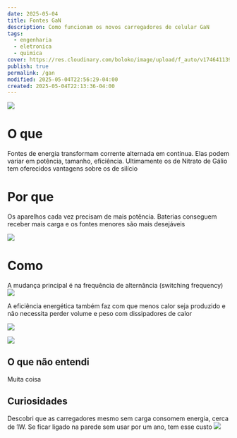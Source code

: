 ```yaml
---
date: 2025-05-04
title: Fontes GaN
description: Como funcionam os novos carregadores de celular GaN
tags:
  - engenharia
  - eletronica
  - quimica
cover: https://res.cloudinary.com/boloko/image/upload/f_auto/v1746411398/furushow7/image_m0qtda.png
publish: true
permalink: /gan
modified: 2025-05-04T22:56:29-04:00
created: 2025-05-04T22:13:36-04:00
---
```

![](https://res.cloudinary.com/boloko/image/upload/f_auto/v1746411398/furushow7/image_m0qtda.png)

# O que

Fontes de energia transformam corrente alternada em contínua. Elas podem variar em potência, tamanho, eficiência. Ultimamente os de Nitrato de Gálio tem oferecidos vantagens sobre os de silício

# Por que

Os aparelhos cada vez precisam de mais potência. Baterias conseguem receber mais carga e os fontes menores são mais desejáveis 

![](https://res.cloudinary.com/boloko/image/upload/f_auto/v1746411628/furushow7/image_f2tanp.png)


# Como

A mudança principal é na frequência de alternância (switching frequency)
![](https://res.cloudinary.com/boloko/image/upload/f_auto/v1746411802/furushow7/image_glw14v.png)

A eficiência energética também faz com que menos calor seja produzido e não necessita perder volume e peso com dissipadores de calor

![](https://res.cloudinary.com/boloko/image/upload/f_auto/v1746411751/furushow7/image_drfxsx.png)

![](https://res.cloudinary.com/boloko/image/upload/f_auto/v1746413386/furushow7/image_p4z8ga.png)

## O que não entendi

Muita coisa

##  Curiosidades

Descobri que as carregadores mesmo sem carga consomem energia, cerca de 1W. Se ficar ligado na parede sem usar por um ano, tem esse custo 
![](https://res.cloudinary.com/boloko/image/upload/f_auto/v1746411967/furushow7/image_qvt58r.png)
